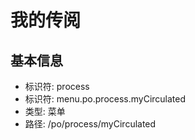 # 我的传阅

## 基本信息

- 标识符: process
- 标识符: menu.po.process.myCirculated
- 类型: 菜单
- 路径: /po/process/myCirculated
